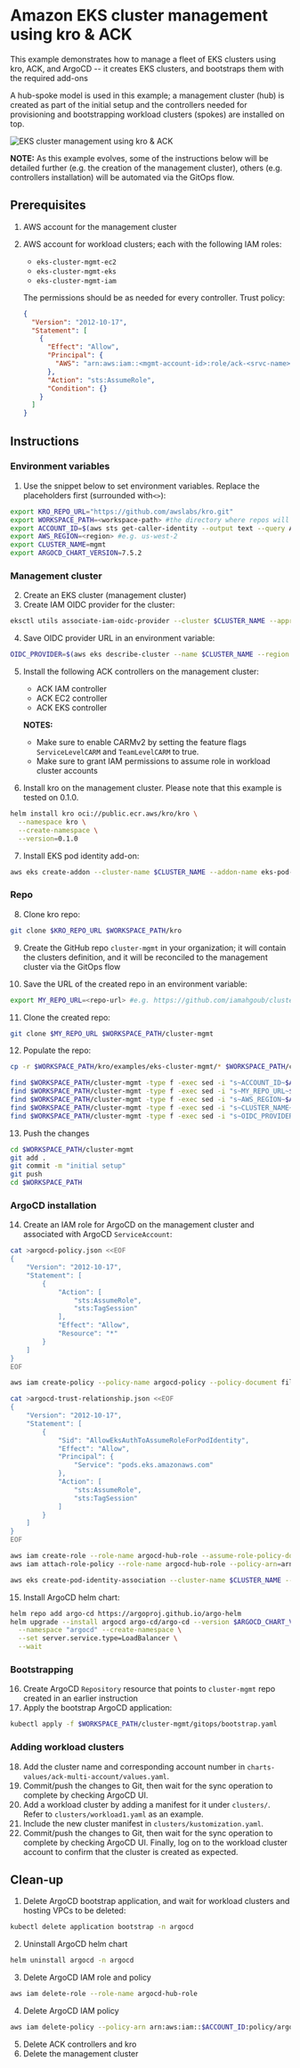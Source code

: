 # Amazon EKS cluster management using kro & ACK

This example demonstrates how to manage a fleet of EKS clusters using kro, ACK,
and ArgoCD -- it creates EKS clusters, and bootstraps them with the required
add-ons

A hub-spoke model is used in this example; a management cluster (hub) is created
as part of the initial setup and the controllers needed for provisioning and
bootstrapping workload clusters (spokes) are installed on top.

![EKS cluster management using kro & ACK](docs/eks-cluster-mgmt-central.drawio.png)

**NOTE:** As this example evolves, some of the instructions below will be
detailed further (e.g. the creation of the management cluster), others (e.g.
controllers installation) will be automated via the GitOps flow.

## Prerequisites

1. AWS account for the management cluster
2. AWS account for workload clusters; each with the following IAM roles:

   - `eks-cluster-mgmt-ec2`
   - `eks-cluster-mgmt-eks`
   - `eks-cluster-mgmt-iam`

   The permissions should be as needed for every controller. Trust policy:

   ```json
   {
     "Version": "2012-10-17",
     "Statement": [
       {
         "Effect": "Allow",
         "Principal": {
           "AWS": "arn:aws:iam::<mgmt-account-id>:role/ack-<srvc-name>-controller"
         },
         "Action": "sts:AssumeRole",
         "Condition": {}
       }
     ]
   }
   ```

## Instructions

### Environment variables

1. Use the snippet below to set environment variables. Replace the placeholders
   first (surrounded with`<>`):

```sh
export KRO_REPO_URL="https://github.com/awslabs/kro.git"
export WORKSPACE_PATH=<workspace-path> #the directory where repos will be cloned e.g. ~/environment
export ACCOUNT_ID=$(aws sts get-caller-identity --output text --query Account)
export AWS_REGION=<region> #e.g. us-west-2
export CLUSTER_NAME=mgmt
export ARGOCD_CHART_VERSION=7.5.2
```

### Management cluster

2. Create an EKS cluster (management cluster)
3. Create IAM OIDC provider for the cluster:

```sh
eksctl utils associate-iam-oidc-provider --cluster $CLUSTER_NAME --approve
```

4. Save OIDC provider URL in an environment variable:

```sh
OIDC_PROVIDER=$(aws eks describe-cluster --name $CLUSTER_NAME --region $AWS_REGION --query "cluster.identity.oidc.issuer" --output text | sed -e "s/^https:\/\///")
```

5. Install the following ACK controllers on the management cluster:
   - ACK IAM controller
   - ACK EC2 controller
   - ACK EKS controller

   **NOTES:** 
   - Make sure to enable CARMv2 by setting the feature flags `ServiceLevelCARM` and `TeamLevelCARM` to true.
   - Make sure to grant IAM permissions to assume role in workload cluster accounts

6. Install kro on the management cluster. Please note that this example is
   tested on 0.1.0.
```sh
helm install kro oci://public.ecr.aws/kro/kro \
  --namespace kro \
  --create-namespace \
  --version=0.1.0
```
7. Install EKS pod identity add-on:

```sh
aws eks create-addon --cluster-name $CLUSTER_NAME --addon-name eks-pod-identity-agent --addon-version v1.0.0-eksbuild.1
```

### Repo

8. Clone kro repo:

```sh
git clone $KRO_REPO_URL $WORKSPACE_PATH/kro
```

9. Create the GitHub repo `cluster-mgmt` in your organization; it will contain
   the clusters definition, and it will be reconciled to the management cluster
   via the GitOps flow

10. Save the URL of the created repo in an environment variable:

```sh
export MY_REPO_URL=<repo-url> #e.g. https://github.com/iamahgoub/cluster-mgmt.git
```

11. Clone the created repo:

```sh
git clone $MY_REPO_URL $WORKSPACE_PATH/cluster-mgmt
```

12. Populate the repo:

```sh
cp -r $WORKSPACE_PATH/kro/examples/eks-cluster-mgmt/* $WORKSPACE_PATH/cluster-mgmt

find $WORKSPACE_PATH/cluster-mgmt -type f -exec sed -i "s~ACCOUNT_ID~$ACCOUNT_ID~g" {} +
find $WORKSPACE_PATH/cluster-mgmt -type f -exec sed -i "s~MY_REPO_URL~$MY_REPO_URL~g" {} +
find $WORKSPACE_PATH/cluster-mgmt -type f -exec sed -i "s~AWS_REGION~$AWS_REGION~g" {} +
find $WORKSPACE_PATH/cluster-mgmt -type f -exec sed -i "s~CLUSTER_NAME~$CLUSTER_NAME~g" {} +
find $WORKSPACE_PATH/cluster-mgmt -type f -exec sed -i "s~OIDC_PROVIDER~$OIDC_PROVIDER~g" {} +
```

13. Push the changes

```sh
cd $WORKSPACE_PATH/cluster-mgmt
git add .
git commit -m "initial setup"
git push
cd $WORKSPACE_PATH
```

### ArgoCD installation

14. Create an IAM role for ArgoCD on the management cluster and associated with
    ArgoCD `ServiceAccount`:

```sh
cat >argocd-policy.json <<EOF
{
    "Version": "2012-10-17",
    "Statement": [
        {
            "Action": [
                "sts:AssumeRole",
                "sts:TagSession"
            ],
            "Effect": "Allow",
            "Resource": "*"
        }
    ]
}
EOF

aws iam create-policy --policy-name argocd-policy --policy-document file://argocd-policy.json

cat >argocd-trust-relationship.json <<EOF
{
    "Version": "2012-10-17",
    "Statement": [
        {
            "Sid": "AllowEksAuthToAssumeRoleForPodIdentity",
            "Effect": "Allow",
            "Principal": {
                "Service": "pods.eks.amazonaws.com"
            },
            "Action": [
                "sts:AssumeRole",
                "sts:TagSession"
            ]
        }
    ]
}
EOF

aws iam create-role --role-name argocd-hub-role --assume-role-policy-document file://argocd-trust-relationship.json --description ""
aws iam attach-role-policy --role-name argocd-hub-role --policy-arn=arn:aws:iam::$ACCOUNT_ID:policy/argocd-policy

aws eks create-pod-identity-association --cluster-name $CLUSTER_NAME --role-arn arn:aws:iam::$ACCOUNT_ID:role/argocd-hub-role --namespace argocd --service-account argocd-application-controller
```

15. Install ArgoCD helm chart:

```sh
helm repo add argo-cd https://argoproj.github.io/argo-helm
helm upgrade --install argocd argo-cd/argo-cd --version $ARGOCD_CHART_VERSION \
  --namespace "argocd" --create-namespace \
  --set server.service.type=LoadBalancer \
  --wait
```

### Bootstrapping

16. Create ArgoCD `Repository` resource that points to `cluster-mgmt` repo
    created in an earlier instruction
17. Apply the bootstrap ArgoCD application:

```sh
kubectl apply -f $WORKSPACE_PATH/cluster-mgmt/gitops/bootstrap.yaml
```

### Adding workload clusters

18. Add the cluster name and corresponding account number in
    `charts-values/ack-multi-account/values.yaml`.
19. Commit/push the changes to Git, then wait for the sync operation to complete by checking ArgoCD UI.
20. Add a workload cluster by adding a manifest for it under `clusters/`. Refer to `clusters/workload1.yaml` as an example.
21. Include the new cluster manifest in `clusters/kustomization.yaml`.
22. Commit/push the changes to Git, then wait for the sync operation to complete by checking ArgoCD UI. Finally, log on to the workload cluster account to confirm that the cluster is created as expected.

## Clean-up

1. Delete ArgoCD bootstrap application, and wait for workload clusters and
   hosting VPCs to be deleted:

```sh
kubectl delete application bootstrap -n argocd
```

2. Uninstall ArgoCD helm chart

```sh
helm uninstall argocd -n argocd
```

3. Delete ArgoCD IAM role and policy

```sh
aws iam delete-role --role-name argocd-hub-role
```

4. Delete ArgoCD IAM policy

```sh
aws iam delete-policy --policy-arn arn:aws:iam::$ACCOUNT_ID:policy/argocd-policy
```

5. Delete ACK controllers and kro
6. Delete the management cluster
